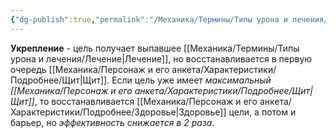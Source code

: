 ```yaml
---
{"dg-publish":true,"permalink":"/Механика/Термины/Типы урона и лечения/Подробнее/Укрепление/","noteIcon":"","created":"2025-08-21T13:47:51.665+03:00","updated":"2025-09-05T16:05:08.637+03:00"}
---
```




**Укрепление** - цель получает выпавшее [[Механика/Термины/Типы урона и лечения/Лечение\|Лечение]], но восстанавливается в первую очередь [[Механика/Персонаж и его анкета/Характеристики/Подробнее/Щит\|Щит]]. Если цель уже имеет *максимальный [[Механика/Персонаж и его анкета/Характеристики/Подробнее/Щит\|Щит]]*, то восстанавливается [[Механика/Персонаж и его анкета/Характеристики/Подробнее/Здоровье\|Здоровье]] цели, а потом и барьер, но *эффективность снижается в 2 раза*.